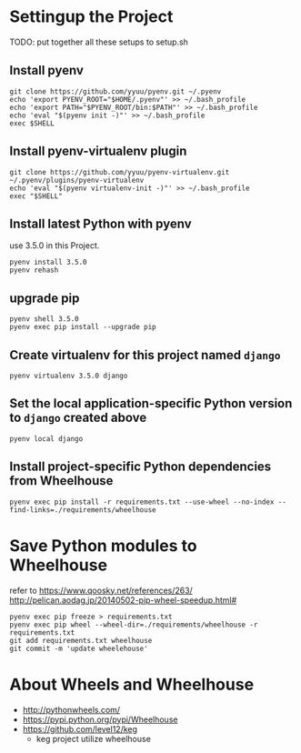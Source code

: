 # Settingup the Project

TODO: put together all these setups to setup.sh

## Install pyenv
```
git clone https://github.com/yyuu/pyenv.git ~/.pyenv
echo 'export PYENV_ROOT="$HOME/.pyenv"' >> ~/.bash_profile
echo 'export PATH="$PYENV_ROOT/bin:$PATH"' >> ~/.bash_profile
echo 'eval "$(pyenv init -)"' >> ~/.bash_profile
exec $SHELL
```

## Install pyenv-virtualenv plugin
```
git clone https://github.com/yyuu/pyenv-virtualenv.git ~/.pyenv/plugins/pyenv-virtualenv
echo 'eval "$(pyenv virtualenv-init -)"' >> ~/.bash_profile
exec "$SHELL"
```

## Install latest Python with pyenv
use 3.5.0 in this Project.
```
pyenv install 3.5.0
pyenv rehash
```

## upgrade pip
```
pyenv shell 3.5.0
pyenv exec pip install --upgrade pip
```

## Create virtualenv for this project named `django`
```
pyenv virtualenv 3.5.0 django
```

## Set the local application-specific Python version to `django` created above
```
pyenv local django
```

## Install project-specific Python dependencies from Wheelhouse
```
pyenv exec pip install -r requirements.txt --use-wheel --no-index --find-links=./requirements/wheelhouse
```

# Save Python modules to Wheelhouse
refer to https://www.qoosky.net/references/263/
http://pelican.aodag.jp/20140502-pip-wheel-speedup.html#
```
pyenv exec pip freeze > requirements.txt
pyenv exec pip wheel --wheel-dir=./requirements/wheelhouse -r requirements.txt
git add requirements.txt wheelhouse
git commit -m 'update wheelehouse'
```

# About Wheels and Wheelhouse
* http://pythonwheels.com/
* https://pypi.python.org/pypi/Wheelhouse
* https://github.com/level12/keg
  * keg project utilize wheelhouse

